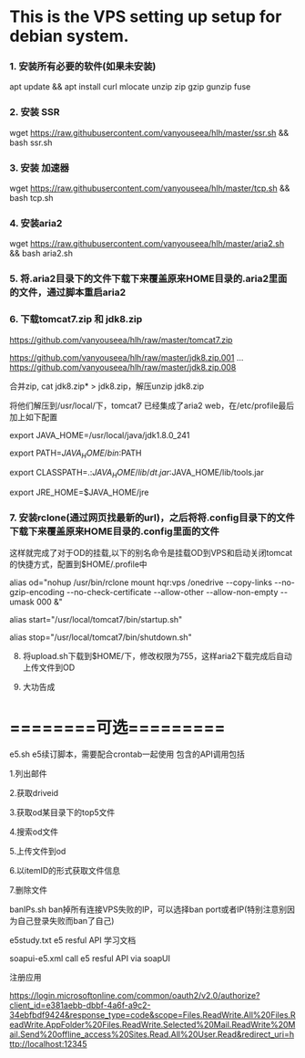 # This is the VPS setting up setup for debian system.

### 1. 安装所有必要的软件(如果未安装)
apt update && apt install curl mlocate unzip zip gzip gunzip fuse

### 2. 安装 SSR
wget https://raw.githubusercontent.com/vanyouseea/hlh/master/ssr.sh && bash ssr.sh

### 3. 安装 加速器
wget https://raw.githubusercontent.com/vanyouseea/hlh/master/tcp.sh && bash tcp.sh

### 4. 安装aria2
wget https://raw.githubusercontent.com/vanyouseea/hlh/master/aria2.sh && bash aria2.sh

### 5. 将.aria2目录下的文件下载下来覆盖原来HOME目录的.aria2里面的文件，通过脚本重启aria2

### 6. 下载tomcat7.zip 和 jdk8.zip

  https://github.com/vanyouseea/hlh/raw/master/tomcat7.zip

  https://github.com/vanyouseea/hlh/raw/master/jdk8.zip.001
  ...
  https://github.com/vanyouseea/hlh/raw/master/jdk8.zip.008

  合并zip, cat jdk8.zip* > jdk8.zip，解压unzip jdk8.zip

  将他们解压到/usr/local/下，tomcat7 已经集成了aria2 web，在/etc/profile最后加上如下配置

  export JAVA_HOME=/usr/local/java/jdk1.8.0_241

  export PATH=$JAVA_HOME/bin:$PATH

  export CLASSPATH=.:$JAVA_HOME/lib/dt.jar:$JAVA_HOME/lib/tools.jar

  export JRE_HOME=$JAVA_HOME/jre

### 7. 安装rclone(通过网页找最新的url)，之后将将.config目录下的文件下载下来覆盖原来HOME目录的.config里面的文件
这样就完成了对于OD的挂载,以下的别名命令是挂载OD到VPS和启动关闭tomcat的快捷方式，配置到$HOME/.profile中

  alias od="nohup /usr/bin/rclone mount hqr:vps /onedrive --copy-links --no-gzip-encoding --no-check-certificate --allow-other --allow-non-empty --umask 000 &"

  alias start="/usr/local/tomcat7/bin/startup.sh"

  alias stop="/usr/local/tomcat7/bin/shutdown.sh"

8. 将upload.sh下载到$HOME/下，修改权限为755，这样aria2下载完成后自动上传文件到OD

9. 大功告成

# ========可选=========

e5.sh         e5续订脚本，需要配合crontab一起使用
包含的API调用包括

1.列出邮件

2.获取driveid

3.获取od某目录下的top5文件

4.搜索od文件

5.上传文件到od

6.以itemID的形式获取文件信息

7.删除文件

banIPs.sh     ban掉所有连接VPS失败的IP，可以选择ban port或者IP(特别注意别因为自己登录失败而ban了自己)

e5study.txt   e5 resful API 学习文档

soapui-e5.xml call e5 resful API via soapUI

注册应用

https://login.microsoftonline.com/common/oauth2/v2.0/authorize?client_id=e381aebb-dbbf-4a6f-a9c2-34ebfbdf9424&response_type=code&scope=Files.ReadWrite.All%20Files.ReadWrite.AppFolder%20Files.ReadWrite.Selected%20Mail.ReadWrite%20Mail.Send%20offline_access%20Sites.Read.All%20User.Read&redirect_uri=http://localhost:12345


